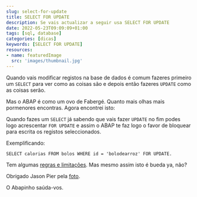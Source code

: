 ```yaml
---
slug: select-for-update
title: SELECT FOR UPDATE
description: Se vais actualizar a seguir usa SELECT FOR UPDATE
date: 2022-05-23T09:09:09+01:00
tags: [sql, database]
categories: [dicas]
keywords: [SELECT FOR UPDATE]
resources:
- name: featuredImage
  src: 'images/thumbnail.jpg'
---
```


Quando vais modificar registos na base de dados é comum fazeres primeiro um `SELECT` para ver como as coisas são e depois então fazeres `UPDATE` como as coisas serão.

<!--more-->
Mas o ABAP é como um ovo de Fabergé. Quanto mais olhas mais pormenores encontras. Agora encontrei isto:

Quando fazes um `SELECT` já sabendo que vais fazer `UPDATE` no fim podes logo acrescentar `FOR UPDATE` e assim o ABAP te faz logo o favor de bloquear para escrita os registos seleccionados.

Exemplificando:

```ABAP
SELECT calorias FROM bolos WHERE id = 'bolodearroz' FOR UPDATE.
```

Tem algumas [regras e limitações][2]. Mas mesmo assim isto é bueda ya, não?

Obrigado Jason Pier pela [foto][1].

O Abapinho saúda-vos.

[1]: https://www.flickr.com/photos/jasonpier/5519425731/
[2]: https://help.sap.com/saphelp_nwce72/helpdata/en/4b/03fb92ea162593e10000000a42189b/content.htm
